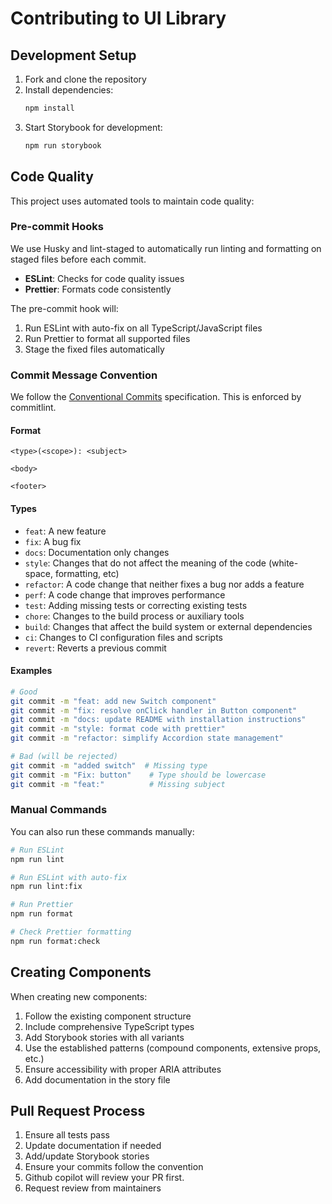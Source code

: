 # Contributing to UI Library

## Development Setup

1. Fork and clone the repository
2. Install dependencies:
   ```bash
   npm install
   ```
3. Start Storybook for development:
   ```bash
   npm run storybook
   ```

## Code Quality

This project uses automated tools to maintain code quality:

### Pre-commit Hooks

We use Husky and lint-staged to automatically run linting and formatting on staged files before each commit.

- **ESLint**: Checks for code quality issues
- **Prettier**: Formats code consistently

The pre-commit hook will:

1. Run ESLint with auto-fix on all TypeScript/JavaScript files
2. Run Prettier to format all supported files
3. Stage the fixed files automatically

### Commit Message Convention

We follow the [Conventional Commits](https://www.conventionalcommits.org/) specification. This is enforced by commitlint.

#### Format

```
<type>(<scope>): <subject>

<body>

<footer>
```

#### Types

- `feat`: A new feature
- `fix`: A bug fix
- `docs`: Documentation only changes
- `style`: Changes that do not affect the meaning of the code (white-space, formatting, etc)
- `refactor`: A code change that neither fixes a bug nor adds a feature
- `perf`: A code change that improves performance
- `test`: Adding missing tests or correcting existing tests
- `chore`: Changes to the build process or auxiliary tools
- `build`: Changes that affect the build system or external dependencies
- `ci`: Changes to CI configuration files and scripts
- `revert`: Reverts a previous commit

#### Examples

```bash
# Good
git commit -m "feat: add new Switch component"
git commit -m "fix: resolve onClick handler in Button component"
git commit -m "docs: update README with installation instructions"
git commit -m "style: format code with prettier"
git commit -m "refactor: simplify Accordion state management"

# Bad (will be rejected)
git commit -m "added switch"  # Missing type
git commit -m "Fix: button"    # Type should be lowercase
git commit -m "feat:"          # Missing subject
```

### Manual Commands

You can also run these commands manually:

```bash
# Run ESLint
npm run lint

# Run ESLint with auto-fix
npm run lint:fix

# Run Prettier
npm run format

# Check Prettier formatting
npm run format:check
```

## Creating Components

When creating new components:

1. Follow the existing component structure
2. Include comprehensive TypeScript types
3. Add Storybook stories with all variants
4. Use the established patterns (compound components, extensive props, etc.)
5. Ensure accessibility with proper ARIA attributes
6. Add documentation in the story file

## Pull Request Process

1. Ensure all tests pass
2. Update documentation if needed
3. Add/update Storybook stories
4. Ensure your commits follow the convention
5. Github copilot will review your PR first.
6. Request review from maintainers
